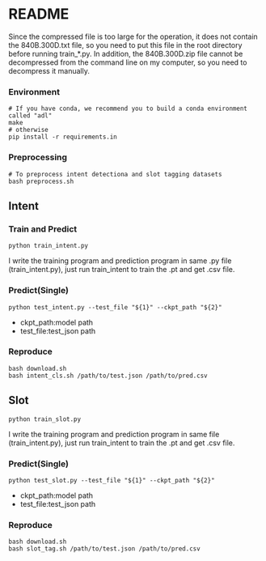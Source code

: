 # README
Since the compressed file is too large for the operation, it does not contain the 840B.300D.txt file, so you need to put this file in the root directory before running train_*.py. In addition, the 840B.300D.zip file cannot be decompressed from the command line on my computer, so you need to decompress it manually.
### Environment
```
# If you have conda, we recommend you to build a conda environment called "adl"
make
# otherwise
pip install -r requirements.in
```
### Preprocessing
```
# To preprocess intent detectiona and slot tagging datasets
bash preprocess.sh
```

## Intent
### Train and Predict
```
python train_intent.py
```
I write the training program and prediction program in same .py file (train_intent.py), just run train_intent to train the .pt and get .csv file.

### Predict(Single)
```
python test_intent.py --test_file "${1}" --ckpt_path "${2}"
```
- ckpt_path:model path
- test_file:test_json path

### Reproduce
```
bash download.sh
bash intent_cls.sh /path/to/test.json /path/to/pred.csv
```

## Slot
```
python train_slot.py
```
I write the training program and prediction program in same file (train_intent.py), just run train_intent to train the .pt and get .csv file.

### Predict(Single)
```
python test_slot.py --test_file "${1}" --ckpt_path "${2}"
```
- ckpt_path:model path
- test_file:test_json path

### Reproduce
```
bash download.sh
bash slot_tag.sh /path/to/test.json /path/to/pred.csv
```
